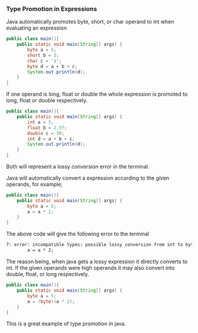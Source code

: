 ### Type Promotion in Expressions

Java automatically promotes byte, short, or char operand to int when evaluating an expression

```java
public class main(){
    public static void main(String[] args) {
        byte a = 5;
        short b = 2;
        char c = 'z';
        byte d = a + b + c;
        System.out.println(d);
    }
}
```

If one operand is long, float or double the whole expression is promoted to long, float or double respectively.

```java
public class main(){
    public static void main(String[] args) {
        int a = 5;
        float b = 2.5f;
        double c = 30;
        int d = a + b + c;
        System.out.println(d);
    }
}
```

Both will represent a lossy conversion error in the terminal.

Java will automatically convert a expression according to the given operands, for example;

```java
public class main(){
    public static void main(String[] args) {
        byte a = 5;
        a = a * 2;
    }
}
```

The above code will give the following error to the terminal

```txt
7: error: incompatible types: possible lossy conversion from int to byte
        a = a * 2;
```

The reason being, when java gets a lossy expression it directly converts to int. If the given operands were high operands it may also convert into double, float, or long respectively.

```java
public class main(){
    public static void main(String[] args) {
        byte a = 5;
        a = (byte)(a * 2);
    }
}
```

This is a great example of type promotion in java.